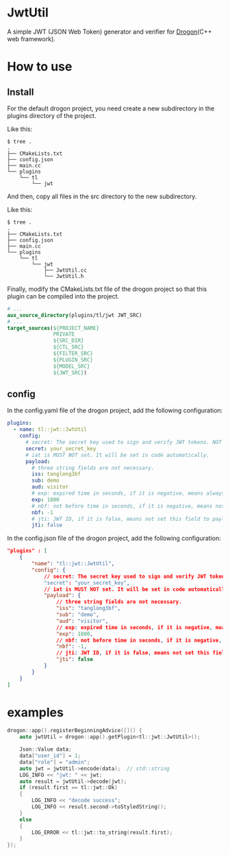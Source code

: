 # JwtUtil

A simple JWT (JSON Web Token) generator and verifier for [Drogon](https://github.com/drogonframework/drogon)(C++ web framework).

# How to use

## Install

For the default drogon project, you need create a new subdirectory in the plugins directory of the project.

Like this:

```shell
$ tree .
.
├── CMakeLists.txt
├── config.json
├── main.cc
└── plugins
    └── tl
        └── jwt
```

And then, copy all files in the src directory to the new subdirectory.

Like this:

```shell
$ tree .
.
├── CMakeLists.txt
├── config.json
├── main.cc
└── plugins
    └── tl
        └── jwt
            ├── JwtUtil.cc
            └── JwtUtil.h
```

Finally, modify the CMakeLists.txt file of the drogon project so that this plugin can be compiled into the project.

```cmake
# ...
aux_source_directory(plugins/tl/jwt JWT_SRC)
# ...
target_sources(${PROJECT_NAME}
               PRIVATE
               ${SRC_DIR}
               ${CTL_SRC}
               ${FILTER_SRC}
               ${PLUGIN_SRC}
               ${MODEL_SRC}
               ${JWT_SRC})
```

## config

In the config.yaml file of the drogon project, add the following configuration:

```yaml
plugins:
  - name: tl::jwt::JwtUtil
    config:
      # secret: The secret key used to sign and verify JWT tokens. NOT SUGGESTED to set in config file.
      secret: your_secret_key
      # iat is MUST NOT set. It will be set in code automatically.
      payload:
        # three string fields are not necessary.
        iss: tanglong3bf
        sub: demo
        aud: visitor
        # exp: expired time in seconds, if it is negative, means always not expired. 1800 by default.
        exp: 1800
        # nbf: not before time in seconds, if it is negative, means not set this field to payload. -1 by default.
        nbf: -1
        # jti: JWT ID, if it is false, means not set this field to payload. If it is true, the UUID will be used to generate the jti field. False by default.
        jti: false
```

In the config.json file of the drogon project, add the following configuration:

```json
"plugins" : [
    {
        "name": "tl::jwt::JwtUtil",
        "config": {
            // secret: The secret key used to sign and verify JWT tokens. NOT SUGGESTED to set in config file.
            "secret": "your_secret_key",
            // iat is MUST NOT set. It will be set in code automatically.
            "payload": {
                // three string fields are not necessary.
                "iss": "tanglong3bf",
                "sub": "demo",
                "aud": "visitor",
                // exp: expired time in seconds, if it is negative, means always not expired. 1800 by default.
                "exp": 1800,
                // nbf: not before time in seconds, if it is negative, means not set this field to payload. -1 by default.
                "nbf": -1,
                // jti: JWT ID, if it is false, means not set this field to payload. If it is true, the UUID will be used to generate the jti field. False by default.
                "jti": false
            }
        }
    }
]
```

# examples

```cpp
drogon::app().registerBeginningAdvice([]() {
    auto jwtUtil = drogon::app().getPlugin<tl::jwt::JwtUtil>();

    Json::Value data;
    data["user_id"] = 1;
    data["role"] = "admin";
    auto jwt = jwtUtil->encode(data);  // std::string
    LOG_INFO << "jwt: " << jwt;
    auto result = jwtUtil->decode(jwt);
    if (result.first == tl::jwt::Ok)
    {
        LOG_INFO << "decode success";
        LOG_INFO << result.second->toStyledString();
    }
    else
    {
        LOG_ERROR << tl::jwt::to_string(result.first);
    }
});
```
